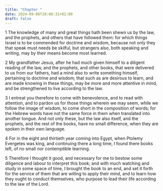 ```yaml
---
title: "Chapter "
date: 2024-09-06T20:00:31+02:00
draft: false
---
```



1 The knowledge of many and great things hath been shewn us by the law, and the prophets, and others that have followed them: for which things Israel is to be commended for doctrine and wisdom, because not only they that speak must needs be skilful, but strangers also, both speaking and writing, may by their means become most learned.

2 My grandfather Jesus, after he had much given himself to a diligent reading of the law, and the prophets, and other books, that were delivered to us from our fathers, had a mind also to write something himself, pertaining to doctrine and wisdom; that such as are desirous to learn, and are made knowing in these things, may be more and more attentive in mind, and be strengthened to live according to the law.

3 I entreat you therefore to come with benevolence, and to read with attention, and to pardon us for those things wherein we may seem, while we follow the image of wisdom, to come short in the composition of words; for the Hebrew words have not the same force in them when translated into another tongue. And not only these, but the law also itself, and the prophets, and the rest of the books, have no small difference, when they are spoken in their own language.

4 For in the eight and thirtieth year coming into Egypt, when Ptolemy Evergetes was king, and continuing there a long time, I found there books left, of no small nor contemptible learning.

5 Therefore I thought it good, and necessary for me to bestow some diligence and labour to interpret this book; and with much watching and study in some space of time, I brought the book to an end, and set it forth for the service of them that are willing to apply their mind, and to learn how they ought to conduct themselves, who purpose to lead their life according to the law of the Lord.

